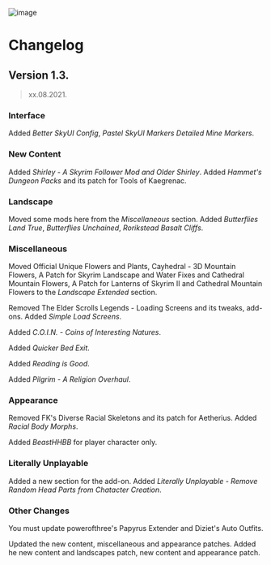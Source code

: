 ![image](https://user-images.githubusercontent.com/37147270/130332803-cef6e0f9-9a9e-4399-80df-0adba408c21b.png)

# Changelog

## Version 1.3.

> xx.08.2021.


### Interface

Added *Better SkyUI Config*, *Pastel SkyUI Markers* *Detailed Mine Markers*.

### New Content

Added *Shirley - A Skyrim Follower Mod and Older Shirley*.
Added *Hammet's Dungeon Packs* and its patch for Tools of Kaegrenac.

### Landscape

Moved some mods here from the _Miscellaneous_ section. Added _Butterflies Land True_, _Butterflies Unchained_, _Rorikstead Basalt Cliffs_.

### Miscellaneous

Moved Official Unique Flowers and Plants, Cayhedral - 3D Mountain Flowers, A Patch for Skyrim Landscape and Water Fixes and Cathedral Mountain Flowers, A Patch for Lanterns of Skyrim II and Cathedral Mountain Flowers to the _Landscape Extended_ section.

Removed The Elder Scrolls Legends - Loading Screens and its tweaks, add-ons. Added _Simple Load Screens_.

Added _C.O.I.N. - Coins of Interesting Natures_.

Added _Quicker Bed Exit_.

Added _Reading is Good_.

Added _Pilgrim - A Religion Overhaul_.

### Appearance

Removed FK's Diverse Racial Skeletons and its patch for Aetherius. Added _Racial Body Morphs_.

Added _BeastHHBB_ for player character only.

### Literally Unplayable

Added a new section for the add-on. Added _Literally Unplayable - Remove Random Head Parts from Chatacter Creation_.

### Other Changes

You must update powerofthree's Papyrus Extender and Diziet's Auto Outfits.

Updated the new content, miscellaneous and appearance patches. Added he new content and landscapes patch, new content and appearance patch.								
